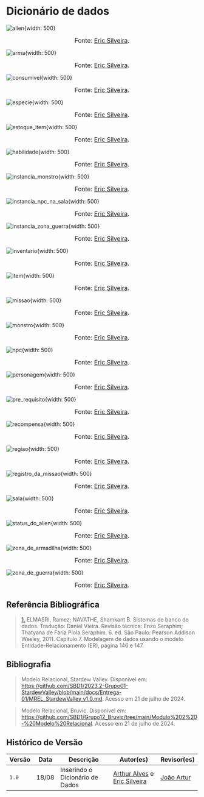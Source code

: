 
# Dicionário de dados


![alien](./assets/DD/alien.png){width: 500}

<font size="3"><p style="text-align: center">Fonte: [Eric Silveira](https://github.com/ericbky).</p></font>

![arma](./assets/DD/arma.png){width: 500}

<font size="3"><p style="text-align: center">Fonte: [Eric Silveira](https://github.com/ericbky).</p></font>

![consumivel](./assets/DD/consumivel.png){width: 500}

<font size="3"><p style="text-align: center">Fonte: [Eric Silveira](https://github.com/ericbky).</p></font>

![especie](./assets/DD/especie.png){width: 500}

<font size="3"><p style="text-align: center">Fonte: [Eric Silveira](https://github.com/ericbky).</p></font>

![estoque_item](./assets/DD/estoque_item.png){width: 500}

<font size="3"><p style="text-align: center">Fonte: [Eric Silveira](https://github.com/ericbky).</p></font>

![habilidade](./assets/DD/habilidade.png){width: 500}

<font size="3"><p style="text-align: center">Fonte: [Eric Silveira](https://github.com/ericbky).</p></font>

![instancia_monstro](./assets/DD/instancia_monstro.png){width: 500}

<font size="3"><p style="text-align: center">Fonte: [Eric Silveira](https://github.com/ericbky).</p></font>

![instancia_npc_na_sala](./assets/DD/instancia_npc_na_sala.png){width: 500}

<font size="3"><p style="text-align: center">Fonte: [Eric Silveira](https://github.com/ericbky).</p></font>

![instancia_zona_guerra](./assets/DD/instancia_zona_guerra.png){width: 500}

<font size="3"><p style="text-align: center">Fonte: [Eric Silveira](https://github.com/ericbky).</p></font>

![inventario](./assets/DD/inventario.png){width: 500}

<font size="3"><p style="text-align: center">Fonte: [Eric Silveira](https://github.com/ericbky).</p></font>

![item](./assets/DD/item.png){width: 500}

<font size="3"><p style="text-align: center">Fonte: [Eric Silveira](https://github.com/ericbky).</p></font>

![missao](./assets/DD/missao.png){width: 500}

<font size="3"><p style="text-align: center">Fonte: [Eric Silveira](https://github.com/ericbky).</p></font>

![monstro](./assets/DD/monstro.png){width: 500}

<font size="3"><p style="text-align: center">Fonte: [Eric Silveira](https://github.com/ericbky).</p></font>

![npc](./assets/DD/npc.png){width: 500}

<font size="3"><p style="text-align: center">Fonte: [Eric Silveira](https://github.com/ericbky).</p></font>

![personagem](./assets/DD/personagem.png){width: 500}

<font size="3"><p style="text-align: center">Fonte: [Eric Silveira](https://github.com/ericbky).</p></font>

![pre_requisito](./assets/DD/pre_requisito.png){width: 500}

<font size="3"><p style="text-align: center">Fonte: [Eric Silveira](https://github.com/ericbky).</p></font>

![recompensa](./assets/DD/recompensa.png){width: 500}

<font size="3"><p style="text-align: center">Fonte: [Eric Silveira](https://github.com/ericbky).</p></font>

![regiao](./assets/DD/regiao.png){width: 500}

<font size="3"><p style="text-align: center">Fonte: [Eric Silveira](https://github.com/ericbky).</p></font>

![registro_da_missao](./assets/DD/registro_da_missao.png){width: 500}

<font size="3"><p style="text-align: center">Fonte: [Eric Silveira](https://github.com/ericbky).</p></font>

![sala](./assets/DD/sala.png){width: 500}

<font size="3"><p style="text-align: center">Fonte: [Eric Silveira](https://github.com/ericbky).</p></font>

![status_do_alien](./assets/DD/status_do_alien.png){width: 500}

<font size="3"><p style="text-align: center">Fonte: [Eric Silveira](https://github.com/ericbky).</p></font>

![zona_de_armadilha](./assets/DD/zona_de_armadilha.png){width: 500}

<font size="3"><p style="text-align: center">Fonte: [Eric Silveira](https://github.com/ericbky).</p></font>

![zona_de_guerra](./assets/DD/zona_de_guerra.png){width: 500}

<font size="3"><p style="text-align: center">Fonte: [Eric Silveira](https://github.com/ericbky).</p></font>

## <a>Referência Bibliográfica</a>

> <a id="REF1" href="#anchor_1">1.</a> ELMASRI, Ramez; NAVATHE, Shamkant B. Sistemas de banco de dados. Tradução: Daniel Vieira. Revisão técnica: Enzo Seraphim; Thatyana de Faria Piola Seraphim. 6. ed. São Paulo: Pearson Addison Wesley, 2011. Capítulo 7. Modelagem de dados usando o modelo Entidade-Relacionamento (ER), página 146 e 147.

## <a>Bibliografia</a>

> Modelo Relacional, Stardew Valley. Disponível em: <https://github.com/SBD1/2023.2-Grupo01-StardewValley/blob/main/docs/Entrega-01/MREL_StardewValley_v1.0.md>. Acesso em 21 de julho de 2024.

> Modelo Relacional, Bruvic. Disponível em: <https://github.com/SBD1/Grupo12_Bruvic/tree/main/Modulo%202%20-%20Modelo%20Relacional>. Acesso em 21 de julho de 2024.


## <a>Histórico de Versão</a>

| Versão| Data | Descrição  | Autor(es)  | Revisor(es) |
| ----- |----- | ---------- | ---------- | ----------- | 
| `1.0` | 18/08| Inserindo o Dicionário de Dados |[Arthur Alves](https://github.com/Arthrok) e [Eric Silveira](https://github.com/ericbky)| [João Artur](https://github.com/joao-artl) |